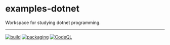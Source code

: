 # examples-dotnet
Workspace for studying dotnet programming.

---

[![build](https://github.com/suzu-devworks/examples-dotnet/actions/workflows/dotnet-build.yml/badge.svg)](https://github.com/suzu-devworks/examples-dotnet/actions/workflows/dotnet-build.yml)
[![packaging](https://github.com/suzu-devworks/examples-dotnet/actions/workflows/dotnet-package.yml/badge.svg)](https://github.com/suzu-devworks/examples-dotnet/actions/workflows/dotnet-package.yml)
[![CodeQL](https://github.com/suzu-devworks/examples-dotnet/actions/workflows/codeql.yml/badge.svg)](https://github.com/suzu-devworks/examples-dotnet/actions/workflows/codeql.yml)
